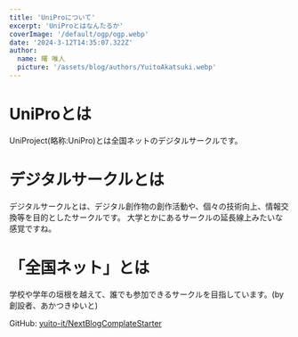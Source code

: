 ```yaml
---
title: 'UniProについて'
excerpt: 'UniProとはなんたるか'
coverImage: '/default/ogp/ogp.webp'
date: '2024-3-12T14:35:07.322Z'
author:
  name: 曙 唯人
  picture: '/assets/blog/authors/YuitoAkatsuki.webp'
---
```


# UniProとは

UniProject(略称:UniPro)とは全国ネットのデジタルサークルです。

# デジタルサークルとは

デジタルサークルとは、デジタル創作物の創作活動や、個々の技術向上、情報交換等を目的としたサークルです。
大学とかにあるサークルの延長線上みたいな感覚ですね。

# 「全国ネット」とは

学校や学年の垣根を越えて、誰でも参加できるサークルを目指しています。(by 創設者、あかつきゆいと)

GitHub: [yuito-it/NextBlogComplateStarter](https://github.com/yuito-it/NextBlogComplateStarter)
